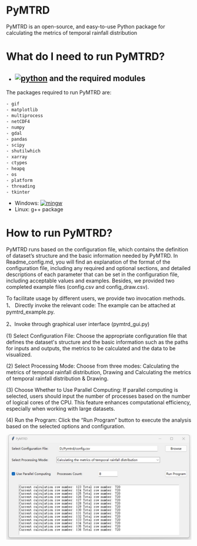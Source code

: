 # PyMTRD

PyMTRD is  an open-source, and easy-to-use Python package for calculating the metrics of temporal rainfall distribution

# What do I need to run PyMTRD?

* ## [![python](https://img.shields.io/badge/Python-3-3776AB.svg?style=flat&logo=python&logoColor=white)](https://www.python.org) and the required modules

The packages required to run PyMTRD are:

```
- gif
- matplotlib
- multiprocess
- netCDF4
- numpy
- gdal
- pandas
- scipy
- shutilwhich 
- xarray
- ctypes
- heapq
- os
- platform
- threading
- tkinter
```

* Windows: [![mingw](https://img.shields.io/badge/MinGW-w64-3776AB.svg)](https://www.mingw-w64.org/)
* Linux: g++ package

# How to run PyMTRD?



PyMTRD runs based on the configuration file, which contains the definition of dataset’s structure and the basic information needed by PyMTRD. In Readme_config.md, you will find an explanation of the format of the configuration file, including any required and optional sections, and detailed descriptions of each parameter that can be set in the configuration file, including acceptable values and examples. Besides, we provided  two completed example files (config.csv and config_draw.csv). 

To facilitate usage by different users, we provide two invocation methods.
1、 Directly invoke the relevant code: The example can be attached at pymtrd_example.py.

2、Invoke through graphical user interface (pymtrd_gui.py)

(1) Select Configuration File: Choose the appropriate configuration file that defines the dataset's structure and the basic information such as the paths for inputs and outputs, the metrics to be calculated and the data to be visualized.

(2) Select Processing Mode: Choose from three modes: Calculating the metrics of temporal rainfall distribution, Drawing and Calculating the metrics of temporal rainfall distribution & Drawing.

(3) Choose Whether to Use Parallel Computing: If parallel computing is selected, users should input the number of processes based on the number of logical cores of the CPU. This feature enhances computational efficiency, especially when working with large datasets.

(4) Run the Program: Click the “Run Program” button to execute the analysis based on the selected options and configuration.

![Image](https://github.com/ZXGuo-code/Image_Storage/blob/main/PyMTRD_GUI.png?raw=true)
